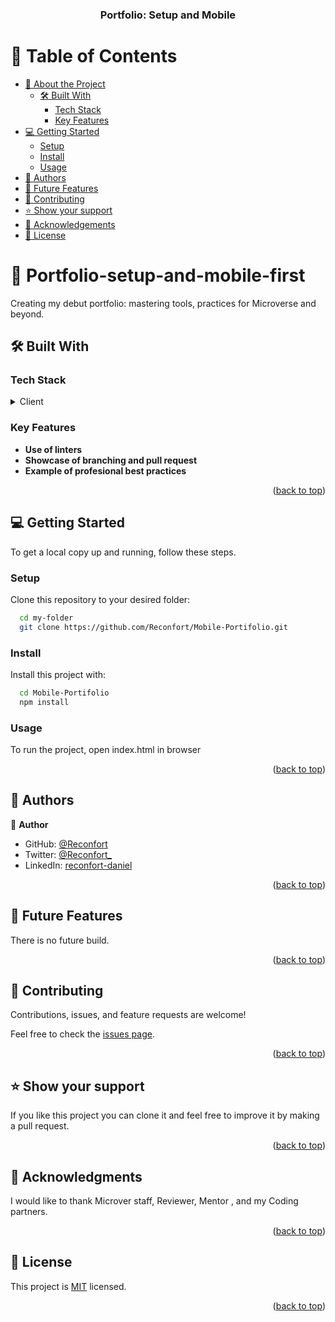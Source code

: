 <a name="readme-top"></a>

<div align="center">

  <h3><b>Portfolio: Setup and Mobile</b></h3>

</div>

<!-- TABLE OF CONTENTS -->

# 📗 Table of Contents

- [📖 About the Project](#about-project)
  - [🛠 Built With](#built-with)
    - [Tech Stack](#tech-stack)
    - [Key Features](#key-features)
- [💻 Getting Started](#getting-started)
  - [Setup](#setup)
  - [Install](#install)
  - [Usage](#usage)
- [👥 Authors](#authors)
- [🔭 Future Features](#future-features)
- [🤝 Contributing](#contributing)
- [⭐️ Show your support](#support)
- [🙏 Acknowledgements](#acknowledgements)
- [📝 License](#license) 

<!-- PROJECT DESCRIPTION -->

# 📖 Portfolio-setup-and-mobile-first <a name="about-project"></a>

Creating my debut portfolio: mastering tools, practices for Microverse and beyond.

## 🛠 Built With <a name="built-with"></a>

### Tech Stack <a name="tech-stack"></a>

<details>
  <summary>Client</summary>
  <ul>
    <li>HTML 5</a></li>
  </ul>
  <ul>
    <li>CSS 3</a></li>
  </ul>
</details>

<!-- Features -->

### Key Features <a name="key-features"></a>

- **Use of linters**
- **Showcase of branching and pull request**
- **Example of profesional best practices**

<p align="right">(<a href="#readme-top">back to top</a>)</p>

<!-- GETTING STARTED -->

## 💻 Getting Started <a name="getting-started"></a>

To get a local copy up and running, follow these steps.

### Setup

Clone this repository to your desired folder:

```sh
  cd my-folder
  git clone https://github.com/Reconfort/Mobile-Portifolio.git
```

### Install

Install this project with:

```sh
  cd Mobile-Portifolio
  npm install
```

### Usage

To run the project, open index.html in browser

<p align="right">(<a href="#readme-top">back to top</a>)</p>

<!-- AUTHORS -->

## 👥 Authors <a name="authors"></a>

👤 **Author**

- GitHub: [@Reconfort](https://github.com/Reconfort)
- Twitter: [@Reconfort\_](https://twitter.com/Reconfort_)
- LinkedIn: [reconfort-daniel](https://linkedin.com/in/reconfort-daniel)

<p align="right">(<a href="#readme-top">back to top</a>)</p>

<!-- FUTURE FEATURES -->

## 🔭 Future Features <a name="future-features"></a>

There is no future build.

<p align="right">(<a href="#readme-top">back to top</a>)</p>

<!-- CONTRIBUTING -->

## 🤝 Contributing <a name="contributing"></a>

Contributions, issues, and feature requests are welcome!

Feel free to check the [issues page](../../issues/).

<p align="right">(<a href="#readme-top">back to top</a>)</p>

<!-- SUPPORT -->

## ⭐️ Show your support <a name="support"></a>

If you like this project you can clone it and feel free to improve it by making a pull request.

<p align="right">(<a href="#readme-top">back to top</a>)</p>

<!-- ACKNOWLEDGEMENTS -->

## 🙏 Acknowledgments <a name="acknowledgements"></a>

I would like to thank Microver staff, Reviewer, Mentor , and my Coding partners.

<p align="right">(<a href="#readme-top">back to top</a>)</p>

## 📝 License <a name="license"></a>

This project is [MIT](./LICENCE.md) licensed.

<p align="right">(<a href="#readme-top">back to top</a>)</p>

